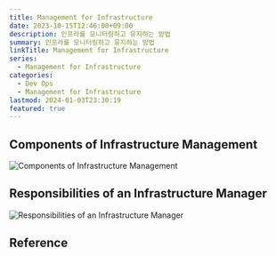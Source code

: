 ```yaml
---
title: Management for Infrastructure
date: 2023-10-15T12:46:00+09:00
description: 인프라를 모니터링하고 유지하는 방법
summary: 인프라를 모니터링하고 유지하는 방법
linkTitle: Management for Infrastructure
series:
  - Management for Infrastructure
categories:
  - Dev Ops
  - Management for Infrastructure
lastmod: 2024-01-03T23:30:19
featured: true
---
```


## Components of Infrastructure Management

![Components of Infrastructure Management](media/images/3-components-of-infrastructure-management.png "https://zapier.com/blog/infrastructure-management/")

## Responsibilities of an Infrastructure Manager

![Responsibilities of an Infrastructure Manager](media/images/responsibilities-of-an-infrastructure-manager.png "https://zapier.com/blog/infrastructure-management/")

## Reference

